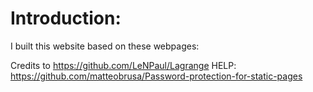 # Introduction:
I built this website based on these webpages:

 Credits to https://github.com/LeNPaul/Lagrange
 HELP: https://github.com/matteobrusa/Password-protection-for-static-pages

